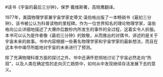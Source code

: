 \#读书《宇宙的最后三分钟》，保罗·戴维斯著，高晓鹰翻译。

1977年，美国物理学家兼宇宙学家史蒂文·温伯格出版了一本畅销书《最初三分钟》，该书被公认为科普读物的里程碑。作为一位世界知名的理论物理学家，温伯格向公众详细地描述了大爆炸后数秒内所发生的事件的全过程，这着实令人折服。本书可以认为是作者像《最初三分钟》的致敬，从而推出的对偶书，讲述的是关于宇宙未来的故事。书中内容根据一些著名物理学家和宇宙学家的最新想法，而且在这本书中竭尽所能地对宇宙的未来进行了预测。

除了充满物理科普方面的探讨之外，书中还满怀悲悯地讨论了宇宙必然走向“热寂”，以及人类在确定性的走向灭亡趋势中，如何从中发现继续存活发展下去的意义。